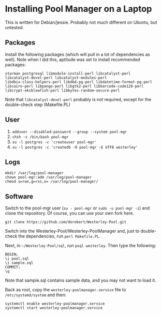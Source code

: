 Installing Pool Manager on a Laptop
===================================

This is written for Debian/jessie. Probably not much different on
Ubuntu, but untested.


Packages
--------

Install the following packages (which will pull in a lot of dependencies
as well). Note when I did this, aptitude was set to install recommended
packages:

	starman postgresql libmodule-install-perl libcatalyst-perl
	libcatalyst-devel-perl libcatalyst-modules-perl
	libdbix-class-helpers-perl libdbd-pg-perl libdatetime-format-pg-perl
	libcairo-perl libpango-perl libgtk2-perl libbarcode-code128-perl
	libcrypt-eksblowfish-perl libbytes-random-secure-perl

Note that `libcatalyst-devel-perl` probably is not required, except for
the double-check step (Makefile.PL)


User
----

1. `adduser --disabled-password --group --system pool-mgr`
2. `chsh -s /bin/bash pool-mgr`
3. `su -l postgres -c 'createuser pool-mgr'`
4. `su -l postgres -c 'createdb -O pool-mgr -E UTF8 westerley'`


Logs
----

    mkdir /var/log/pool-manager
    chown pool-mgr:adm /var/log/pool-manager
    chmod u=rwx,g=rxs,o= /var/log/pool-manager/


Software
--------

Switch to the pool-mgr user (`su - pool-mgr` or `sudo -u pool-mgr -i`)
and clone the repository. Of course, you can use your own fork here.

    git clone https://github.com/derobert/Westerley-Pool.git

Switch into the Westerley-Pool/Westerley-PoolManager and, just to
double-check the dependencies, run `perl Makefile.PL`.

Next, in `~/Westerley-Pool/sql`, run `psql westerley`. Then type the
following:

    BEGIN;
    \i pool.sql
    \i sample.sql
    COMMIT;
    \q

Note that sample.sql contains sample data, and you may not want to load
it.

Back as root, copy the `westerley-poolmanager.service` file to
`/etc/systemd/system` and then:

    systemctl enable westerley-poolmanager.service
    systemctl start westerley-poolmanager.service

